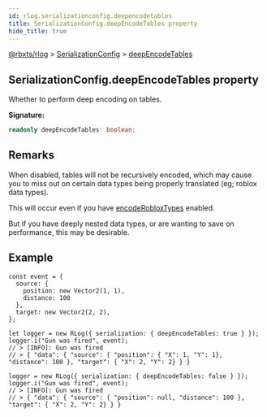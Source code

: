 ```yaml
---
id: rlog.serializationconfig.deepencodetables
title: SerializationConfig.deepEncodeTables property
hide_title: true
---
```


[@rbxts/rlog](./rlog.md) &gt; [SerializationConfig](./rlog.serializationconfig.md) &gt; [deepEncodeTables](./rlog.serializationconfig.deepencodetables.md)

## SerializationConfig.deepEncodeTables property

Whether to perform deep encoding on tables.

**Signature:**

```typescript
readonly deepEncodeTables: boolean;
```

## Remarks

When disabled, tables will not be recursively encoded, which may cause you to miss out on certain data types being properly translated (eg; roblox data types).

This will occur even if you have [encodeRobloxTypes](./rlog.serializationconfig.encoderobloxtypes.md) enabled.

But if you have deeply nested data types, or are wanting to save on performance, this may be desirable.

## Example


```
const event = {
  source: {
    position: new Vector2(1, 1),
    distance: 100
  },
  target: new Vector2(2, 2),
};

let logger = new RLog({ serialization: { deepEncodeTables: true } });
logger.i("Gun was fired", event);
// > [INFO]: Gun was fired
// > { "data": { "source": { "position": { "X": 1, "Y": 1}, "distance": 100 }, "target": { "X": 2, "Y": 2} } }

logger = new RLog({ serialization: { deepEncodeTables: false } });
logger.i("Gun was fired", event);
// > [INFO]: Gun was fired
// > { "data": { "source": { "position": null, "distance": 100 }, "target": { "X": 2, "Y": 2} } }
```
